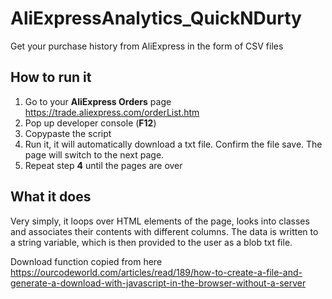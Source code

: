 # AliExpressAnalytics_QuickNDurty
Get your purchase history from AliExpress in the form of CSV files
## How to run it
1. Go to your **AliExpress Orders** page https://trade.aliexpress.com/orderList.htm
2. Pop up developer console (**F12**)
3. Copypaste the script
4. Run it, it will automatically download a txt file. Confirm the file save. The page will switch to the next page.
5. Repeat step **4** until the pages are over

## What it does
Very simply, it loops over HTML elements of the page, looks into classes and associates their contents with different columns.
The data is written to a string variable, which is then provided to the user as a blob txt file.

Download function copied from here https://ourcodeworld.com/articles/read/189/how-to-create-a-file-and-generate-a-download-with-javascript-in-the-browser-without-a-server
